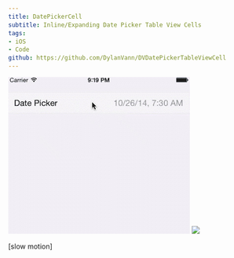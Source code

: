 ```yaml
---
title: DatePickerCell
subtitle: Inline/Expanding Date Picker Table View Cells
tags:
- iOS
- Code
github: https://github.com/DylanVann/DVDatePickerTableViewCell
---
```


<gif poster="./dvdatepickertableviewcell.jpg" mp4="./dvdatepickertableviewcell.mp4" ratio="299:648" width="320">
</gif>
<hidden>
  <img src="./dvdatepickertableviewcell.jpg" />
  <img src="./dvdatepickertableviewcell.mp4" />
</hidden>

<image-caption>[slow motion]</image-caption>
